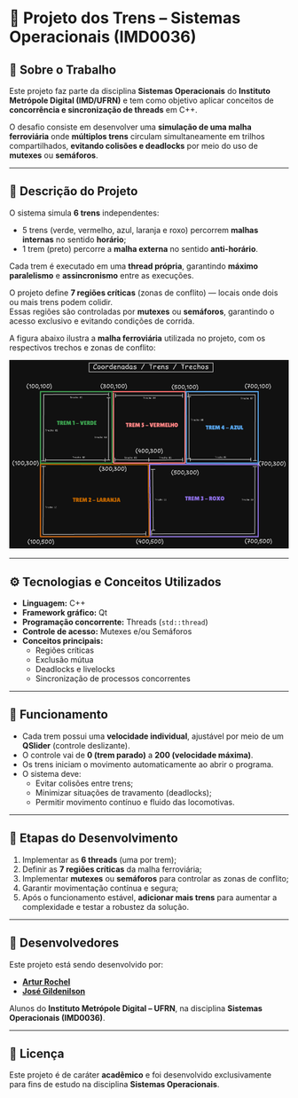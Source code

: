 # 🚆 Projeto dos Trens – Sistemas Operacionais (IMD0036)

## 📘 Sobre o Trabalho
Este projeto faz parte da disciplina **Sistemas Operacionais** do **Instituto Metrópole Digital (IMD/UFRN)** e tem como objetivo aplicar conceitos de **concorrência e sincronização de threads** em C++.  

O desafio consiste em desenvolver uma **simulação de uma malha ferroviária** onde **múltiplos trens** circulam simultaneamente em trilhos compartilhados, **evitando colisões e deadlocks** por meio do uso de **mutexes** ou **semáforos**.

---

## 🚉 Descrição do Projeto

O sistema simula **6 trens** independentes:
- 5 trens (verde, vermelho, azul, laranja e roxo) percorrem **malhas internas** no sentido **horário**;
- 1 trem (preto) percorre a **malha externa** no sentido **anti-horário**.

Cada trem é executado em uma **thread própria**, garantindo **máximo paralelismo** e **assincronismo** entre as execuções.

O projeto define **7 regiões críticas** (zonas de conflito) — locais onde dois ou mais trens podem colidir.  
Essas regiões são controladas por **mutexes** ou **semáforos**, garantindo o acesso exclusivo e evitando condições de corrida.

A figura abaixo ilustra a **malha ferroviária** utilizada no projeto, com os respectivos trechos e zonas de conflito:

![Malha ferroviária do projeto](./malha2.png)

---

## ⚙️ Tecnologias e Conceitos Utilizados

- **Linguagem:** C++
- **Framework gráfico:** Qt
- **Programação concorrente:** Threads (`std::thread`)
- **Controle de acesso:** Mutexes e/ou Semáforos
- **Conceitos principais:**
  - Regiões críticas
  - Exclusão mútua
  - Deadlocks e livelocks
  - Sincronização de processos concorrentes

---

## 🧠 Funcionamento

- Cada trem possui uma **velocidade individual**, ajustável por meio de um **QSlider** (controle deslizante).
- O controle vai de **0 (trem parado)** a **200 (velocidade máxima)**.
- Os trens iniciam o movimento automaticamente ao abrir o programa.
- O sistema deve:
  - Evitar colisões entre trens;
  - Minimizar situações de travamento (deadlocks);
  - Permitir movimento contínuo e fluido das locomotivas.

---

## 🧩 Etapas do Desenvolvimento

1. Implementar as **6 threads** (uma por trem);
2. Definir as **7 regiões críticas** da malha ferroviária;
3. Implementar **mutexes** ou **semáforos** para controlar as zonas de conflito;
4. Garantir movimentação contínua e segura;
5. Após o funcionamento estável, **adicionar mais trens** para aumentar a complexidade e testar a robustez da solução.

---

## 👥 Desenvolvedores

Este projeto está sendo desenvolvido por:  
- **[Artur Rochel](https://www.linkedin.com/in/artur-rochel-950361184/)**  
- **[José Gildenilson](https://www.linkedin.com/in/josegildenilson/)**  

Alunos do **Instituto Metrópole Digital – UFRN**, na disciplina **Sistemas Operacionais (IMD0036)**.

---

## 🧾 Licença
Este projeto é de caráter **acadêmico** e foi desenvolvido exclusivamente para fins de estudo na disciplina **Sistemas Operacionais**.